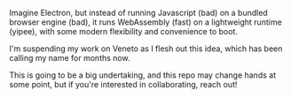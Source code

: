 Imagine Electron, but instead of running Javascript (bad) on a bundled browser engine (bad),
it runs WebAssembly (fast) on a lightweight runtime (yipee), with some modern flexibility and convenience to boot.  

I'm suspending my work on Veneto as I flesh out this idea, which has been calling my name for months now.

This is going to be a big undertaking, and this repo may change hands at some point,
but if you're interested in collaborating, reach out!